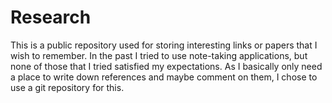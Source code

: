 # Research

This is a public repository used for storing interesting links or papers that I wish to remember. In the past I tried to use note-taking applications, but none of those that I tried satisfied my expectations. As I basically only need a place to write down references and maybe comment on them, I chose to use a git repository for this.